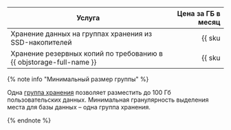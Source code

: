| Услуга | Цена за ГБ в месяц |
| ----- | ----: |
| Хранение данных на группах хранения из SSD-накопителей | {{ sku|KZT|ydb.cluster.v1.ssd|month|string }} |
| Хранение резервных копий по требованию в {{ objstorage-full-name }} | {{ sku|KZT|ydb.db.backup.v1|month|string }} |

{% note info "Минимальный размер группы" %}

Одна [группа хранения](../../ydb/concepts/resources.md#storage-groups) позволяет разместить до 100 Гб пользовательских данных. Минимальная гранулярность выделения места для базы данных – одна группа хранения.

{% endnote %}
